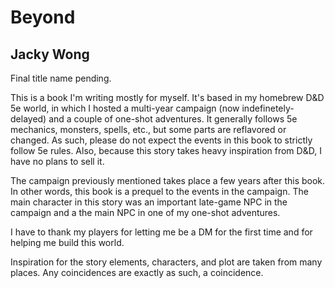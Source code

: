 # Beyond

## Jacky Wong

Final title name pending.

This is a book I'm writing mostly for myself. It's based in my homebrew D&D 5e
world, in which I hosted a multi-year campaign (now indefinetely-delayed) and a
couple of one-shot adventures. It generally follows 5e mechanics, monsters,
spells, etc., but some parts are reflavored or changed. As such, please do not
expect the events in this book to strictly follow 5e rules. Also, because this
story takes heavy inspiration from D&D, I have no plans to sell it.

The campaign previously mentioned takes place a few years after this book. In
other words, this book is a prequel to the events in the campaign. The main
character in this story was an important late-game NPC in the campaign and a
the main NPC in one of my one-shot adventures.

I have to thank my players for letting me be a DM for the first time and for
helping me build this world.

Inspiration for the story elements, characters, and plot are taken from many
places. Any coincidences are exactly as such, a coincidence.

